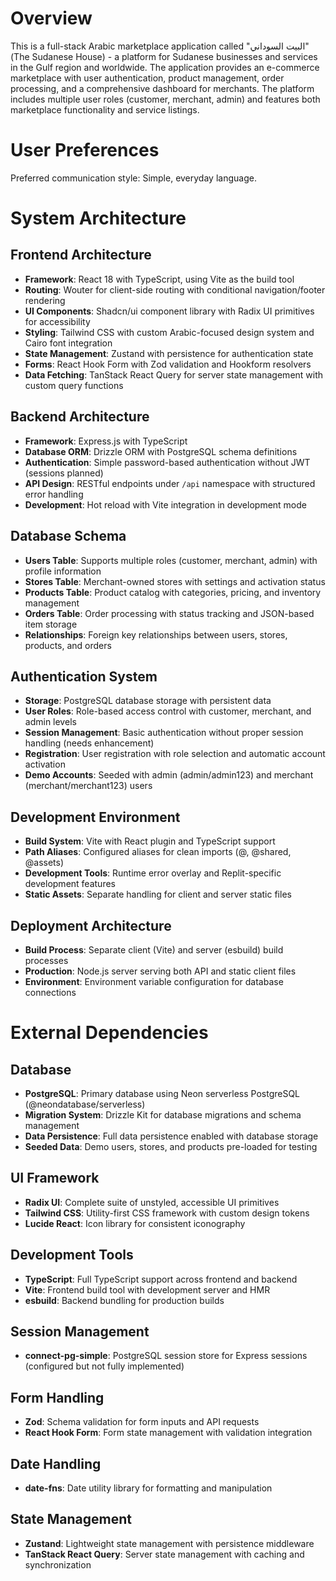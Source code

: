 # Overview

This is a full-stack Arabic marketplace application called "البيت السوداني" (The Sudanese House) - a platform for Sudanese businesses and services in the Gulf region and worldwide. The application provides an e-commerce marketplace with user authentication, product management, order processing, and a comprehensive dashboard for merchants. The platform includes multiple user roles (customer, merchant, admin) and features both marketplace functionality and service listings.

# User Preferences

Preferred communication style: Simple, everyday language.

# System Architecture

## Frontend Architecture
- **Framework**: React 18 with TypeScript, using Vite as the build tool
- **Routing**: Wouter for client-side routing with conditional navigation/footer rendering
- **UI Components**: Shadcn/ui component library with Radix UI primitives for accessibility
- **Styling**: Tailwind CSS with custom Arabic-focused design system and Cairo font integration
- **State Management**: Zustand with persistence for authentication state
- **Forms**: React Hook Form with Zod validation and Hookform resolvers
- **Data Fetching**: TanStack React Query for server state management with custom query functions

## Backend Architecture
- **Framework**: Express.js with TypeScript
- **Database ORM**: Drizzle ORM with PostgreSQL schema definitions
- **Authentication**: Simple password-based authentication without JWT (sessions planned)
- **API Design**: RESTful endpoints under `/api` namespace with structured error handling
- **Development**: Hot reload with Vite integration in development mode

## Database Schema
- **Users Table**: Supports multiple roles (customer, merchant, admin) with profile information
- **Stores Table**: Merchant-owned stores with settings and activation status
- **Products Table**: Product catalog with categories, pricing, and inventory management
- **Orders Table**: Order processing with status tracking and JSON-based item storage
- **Relationships**: Foreign key relationships between users, stores, products, and orders

## Authentication System
- **Storage**: PostgreSQL database storage with persistent data
- **User Roles**: Role-based access control with customer, merchant, and admin levels
- **Session Management**: Basic authentication without proper session handling (needs enhancement)
- **Registration**: User registration with role selection and automatic account activation
- **Demo Accounts**: Seeded with admin (admin/admin123) and merchant (merchant/merchant123) users

## Development Environment
- **Build System**: Vite with React plugin and TypeScript support
- **Path Aliases**: Configured aliases for clean imports (@, @shared, @assets)
- **Development Tools**: Runtime error overlay and Replit-specific development features
- **Static Assets**: Separate handling for client and server static files

## Deployment Architecture
- **Build Process**: Separate client (Vite) and server (esbuild) build processes
- **Production**: Node.js server serving both API and static client files
- **Environment**: Environment variable configuration for database connections

# External Dependencies

## Database
- **PostgreSQL**: Primary database using Neon serverless PostgreSQL (@neondatabase/serverless)
- **Migration System**: Drizzle Kit for database migrations and schema management
- **Data Persistence**: Full data persistence enabled with database storage
- **Seeded Data**: Demo users, stores, and products pre-loaded for testing

## UI Framework
- **Radix UI**: Complete suite of unstyled, accessible UI primitives
- **Tailwind CSS**: Utility-first CSS framework with custom design tokens
- **Lucide React**: Icon library for consistent iconography

## Development Tools
- **TypeScript**: Full TypeScript support across frontend and backend
- **Vite**: Frontend build tool with development server and HMR
- **esbuild**: Backend bundling for production builds

## Session Management
- **connect-pg-simple**: PostgreSQL session store for Express sessions (configured but not fully implemented)

## Form Handling
- **Zod**: Schema validation for form inputs and API requests
- **React Hook Form**: Form state management with validation integration

## Date Handling
- **date-fns**: Date utility library for formatting and manipulation

## State Management
- **Zustand**: Lightweight state management with persistence middleware
- **TanStack React Query**: Server state management with caching and synchronization